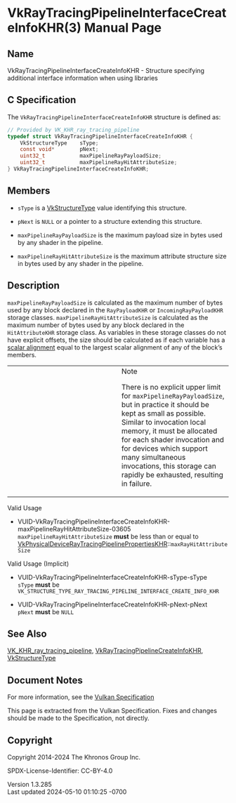 # VkRayTracingPipelineInterfaceCreateInfoKHR(3) Manual Page

## Name

VkRayTracingPipelineInterfaceCreateInfoKHR - Structure specifying
additional interface information when using libraries



## <a href="#_c_specification" class="anchor"></a>C Specification

The `VkRayTracingPipelineInterfaceCreateInfoKHR` structure is defined
as:

``` c
// Provided by VK_KHR_ray_tracing_pipeline
typedef struct VkRayTracingPipelineInterfaceCreateInfoKHR {
    VkStructureType    sType;
    const void*        pNext;
    uint32_t           maxPipelineRayPayloadSize;
    uint32_t           maxPipelineRayHitAttributeSize;
} VkRayTracingPipelineInterfaceCreateInfoKHR;
```

## <a href="#_members" class="anchor"></a>Members

- `sType` is a [VkStructureType](https://registry.khronos.org/vulkan/specs/1.3-extensions/man/html/VkStructureType.html) value identifying
  this structure.

- `pNext` is `NULL` or a pointer to a structure extending this
  structure.

- `maxPipelineRayPayloadSize` is the maximum payload size in bytes used
  by any shader in the pipeline.

- `maxPipelineRayHitAttributeSize` is the maximum attribute structure
  size in bytes used by any shader in the pipeline.

## <a href="#_description" class="anchor"></a>Description

`maxPipelineRayPayloadSize` is calculated as the maximum number of bytes
used by any block declared in the `RayPayloadKHR` or
`IncomingRayPayloadKHR` storage classes.
`maxPipelineRayHitAttributeSize` is calculated as the maximum number of
bytes used by any block declared in the `HitAttributeKHR` storage class.
As variables in these storage classes do not have explicit offsets, the
size should be calculated as if each variable has a <a
href="https://registry.khronos.org/vulkan/specs/1.3-extensions/html/vkspec.html#interfaces-alignment-requirements"
target="_blank" rel="noopener">scalar alignment</a> equal to the largest
scalar alignment of any of the block’s members.

<table>
<colgroup>
<col style="width: 50%" />
<col style="width: 50%" />
</colgroup>
<tbody>
<tr class="odd">
<td class="icon"><em></em></td>
<td class="content">Note
<p>There is no explicit upper limit for
<code>maxPipelineRayPayloadSize</code>, but in practice it should be
kept as small as possible. Similar to invocation local memory, it must
be allocated for each shader invocation and for devices which support
many simultaneous invocations, this storage can rapidly be exhausted,
resulting in failure.</p></td>
</tr>
</tbody>
</table>

Valid Usage

- <a
  href="#VUID-VkRayTracingPipelineInterfaceCreateInfoKHR-maxPipelineRayHitAttributeSize-03605"
  id="VUID-VkRayTracingPipelineInterfaceCreateInfoKHR-maxPipelineRayHitAttributeSize-03605"></a>
  VUID-VkRayTracingPipelineInterfaceCreateInfoKHR-maxPipelineRayHitAttributeSize-03605  
  `maxPipelineRayHitAttributeSize` **must** be less than or equal to
  [VkPhysicalDeviceRayTracingPipelinePropertiesKHR](https://registry.khronos.org/vulkan/specs/1.3-extensions/man/html/VkPhysicalDeviceRayTracingPipelinePropertiesKHR.html)::`maxRayHitAttributeSize`

Valid Usage (Implicit)

- <a href="#VUID-VkRayTracingPipelineInterfaceCreateInfoKHR-sType-sType"
  id="VUID-VkRayTracingPipelineInterfaceCreateInfoKHR-sType-sType"></a>
  VUID-VkRayTracingPipelineInterfaceCreateInfoKHR-sType-sType  
  `sType` **must** be
  `VK_STRUCTURE_TYPE_RAY_TRACING_PIPELINE_INTERFACE_CREATE_INFO_KHR`

- <a href="#VUID-VkRayTracingPipelineInterfaceCreateInfoKHR-pNext-pNext"
  id="VUID-VkRayTracingPipelineInterfaceCreateInfoKHR-pNext-pNext"></a>
  VUID-VkRayTracingPipelineInterfaceCreateInfoKHR-pNext-pNext  
  `pNext` **must** be `NULL`

## <a href="#_see_also" class="anchor"></a>See Also

[VK_KHR_ray_tracing_pipeline](https://registry.khronos.org/vulkan/specs/1.3-extensions/man/html/VK_KHR_ray_tracing_pipeline.html),
[VkRayTracingPipelineCreateInfoKHR](https://registry.khronos.org/vulkan/specs/1.3-extensions/man/html/VkRayTracingPipelineCreateInfoKHR.html),
[VkStructureType](https://registry.khronos.org/vulkan/specs/1.3-extensions/man/html/VkStructureType.html)

## <a href="#_document_notes" class="anchor"></a>Document Notes

For more information, see the <a
href="https://registry.khronos.org/vulkan/specs/1.3-extensions/html/vkspec.html#VkRayTracingPipelineInterfaceCreateInfoKHR"
target="_blank" rel="noopener">Vulkan Specification</a>

This page is extracted from the Vulkan Specification. Fixes and changes
should be made to the Specification, not directly.

## <a href="#_copyright" class="anchor"></a>Copyright

Copyright 2014-2024 The Khronos Group Inc.

SPDX-License-Identifier: CC-BY-4.0

Version 1.3.285  
Last updated 2024-05-10 01:10:25 -0700
